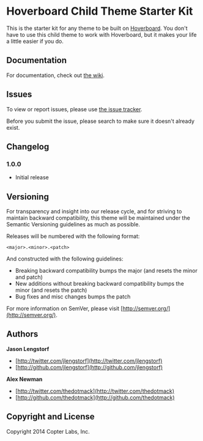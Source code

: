 Hoverboard Child Theme Starter Kit
==================================

This is the starter kit for any theme to be built on [Hoverboard][hoverboard]. 
You don't have to use this child theme to work with Hoverboard, but it makes 
your life a little easier if you do.


Documentation
-------------

For documentation, check out [the wiki][wiki].


Issues
------

To view or report issues, please use [the issue tracker][issues].

Before you submit the issue, please search to make sure it doesn't already exist.


Changelog
---------

### 1.0.0

* Initial release


Versioning
----------

For transparency and insight into our release cycle, and for striving to maintain backward compatibility, this theme will be maintained under the Semantic Versioning guidelines as much as possible.

Releases will be numbered with the following format:

`<major>.<minor>.<patch>`

And constructed with the following guidelines:

* Breaking backward compatibility bumps the major (and resets the minor and patch)
* New additions without breaking backward compatibility bumps the minor (and resets the patch)
* Bug fixes and misc changes bumps the patch

For more information on SemVer, please visit [http://semver.org/](http://semver.org/).


Authors
-------

**Jason Lengstorf**

+ [http://twitter.com/jlengstorf](http://twitter.com/jlengstorf)
+ [http://github.com/jlengstorf](http://github.com/jlengstorf)

**Alex Newman**

+ [http://twitter.com/thedotmack](http://twitter.com/thedotmack)
+ [http://github.com/thedotmack](http://github.com/thedotmack)


Copyright and License
---------------------

Copyright 2014 Copter Labs, Inc.

[hoverboard]: http://github.com/copterlabs/hoverboard
[wiki]: https://github.com/copterlabs/hoverboard-child/wiki
[issues]: https://github.com/copterlabs/hoverboard-child/issues
